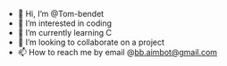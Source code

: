 - 👋 Hi, I’m @Tom-bendet
- 👀 I’m interested in coding
- 🌱 I’m currently learning C
- 💞️ I’m looking to collaborate on a project
- 📫 How to reach me by email @bb.aimbot@gmail.com

<!---
Tom-bendet/Tom-bendet is a ✨ special ✨ repository because its `README.md` (this file) appears on your GitHub profile.
You can click the Preview link to take a look at your changes.
--->
